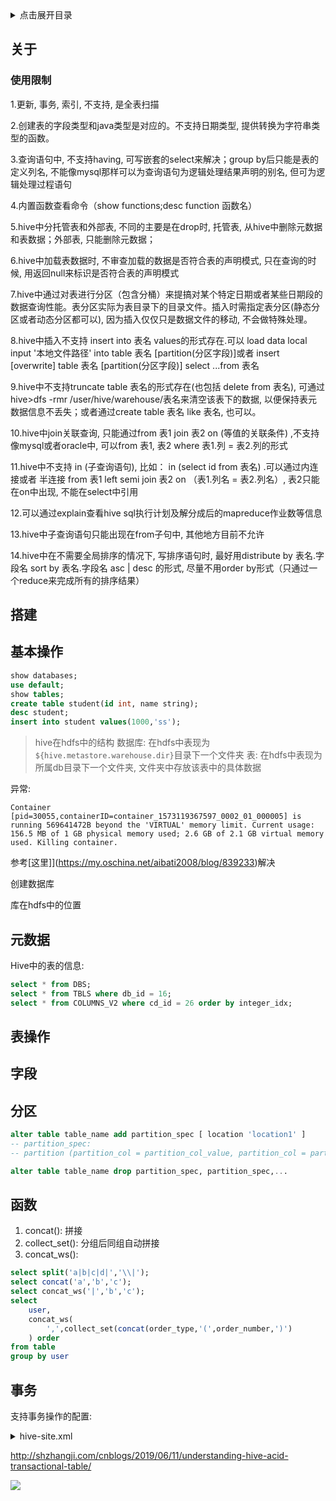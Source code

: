 <details>
<summary>点击展开目录</summary>
<!-- TOC -->

- [关于](#关于)
    - [使用限制](#使用限制)
- [搭建](#搭建)
- [基本操作](#基本操作)
- [元数据](#元数据)
- [表操作](#表操作)
- [字段](#字段)
- [分区](#分区)
- [函数](#函数)
- [事务](#事务)

<!-- /TOC -->
</details>

## 关于


### 使用限制

1.更新, 事务, 索引, 不支持, 是全表扫描

2.创建表的字段类型和java类型是对应的。不支持日期类型, 提供转换为字符串类型的函数。

3.查询语句中, 不支持having, 可写嵌套的select来解决；group by后只能是表的定义列名, 不能像mysql那样可以为查询语句为逻辑处理结果声明的别名, 但可为逻辑处理过程语句

4.内置函数查看命令（show functions;desc function 函数名）

5.hive中分托管表和外部表, 不同的主要是在drop时, 托管表, 从hive中删除元数据和表数据；外部表, 只能删除元数据；

6.hive中加载表数据时, 不审查加载的数据是否符合表的声明模式, 只在查询的时候, 用返回null来标识是否符合表的声明模式

7.hive中通过对表进行分区（包含分桶）来提搞对某个特定日期或者某些日期段的数据查询性能。表分区实际为表目录下的目录文件。插入时需指定表分区(静态分区或者动态分区都可以), 因为插入仅仅只是数据文件的移动, 不会做特殊处理。

8.hive中插入不支持 insert into 表名 values的形式存在.可以 load data local input '本地文件路径' into table 表名  [partition(分区字段)]或者 insert  [overwrite] table 表名 [partition(分区字段)] select ...from 表名

9.hive中不支持truncate table 表名的形式存在(也包括 delete from 表名), 可通过 hive>dfs -rmr /user/hive/warehouse/表名来清空该表下的数据, 以便保持表元数据信息不丢失；或者通过create table 表名 like 表名, 也可以。

10.hive中join关联查询, 只能通过from 表1 join 表2  on (等值的关联条件) ,不支持像mysql或者oracle中, 可以from 表1, 表2 where 表1.列 = 表2.列的形式

11.hive中不支持 in (子查询语句), 比如： in (select id from 表名) .可以通过内连接或者 半连接 from 表1 left  semi join 表2 on （表1.列名 = 表2.列名）, 表2只能在on中出现, 不能在select中引用

12.可以通过explain查看hive sql执行计划及解分成后的mapreduce作业数等信息

13.hive中子查询语句只能出现在from子句中, 其他地方目前不允许

14.hive中在不需要全局排序的情况下, 写排序语句时, 最好用distribute by 表名.字段名 sort by 表名.字段名 asc | desc 的形式, 尽量不用order by形式（只通过一个reduce来完成所有的排序结果）



## 搭建

## 基本操作

```sql
show databases;
use default;
show tables;
create table student(id int, name string);
desc student;
insert into student values(1000,'ss');
```

> hive在hdfs中的结构
> 数据库: 在hdfs中表现为`${hive.metastore.warehouse.dir}`目录下一个文件夹
> 表: 在hdfs中表现为所属db目录下一个文件夹, 文件夹中存放该表中的具体数据

异常:

`Container [pid=30055,containerID=container_1573119367597_0002_01_000005] is running 569641472B beyond the 'VIRTUAL' memory limit. Current usage: 156.5 MB of 1 GB physical memory used; 2.6 GB of 2.1 GB virtual memory used. Killing container.`

参考[这里]](https://my.oschina.net/aibati2008/blog/839233)解决


创建数据库

库在hdfs中的位置

## 元数据

Hive中的表的信息:
```sql
select * from DBS;
select * from TBLS where db_id = 16;
select * from COLUMNS_V2 where cd_id = 26 order by integer_idx;
```

## 表操作

## 字段

## 分区

```sql
alter table table_name add partition_spec [ location 'location1' ]
-- partition_spec:
-- partition (partition_col = partition_col_value, partition_col = partiton_col_value, ...)

alter table table_name drop partition_spec, partition_spec,...
```

## 函数

1. concat(): 拼接
2. collect_set(): 分组后同组自动拼接
3. concat_ws():

```sql
select split('a|b|c|d|','\\|');
select concat('a','b','c');
select concat_ws('|','b','c');
select
    user,
    concat_ws(
        ',',collect_set(concat(order_type,'(',order_number,')')
    ) order
from table
group by user
```

## 事务


支持事务操作的配置:
<details>
<summary>hive-site.xml</summary>

```xml
<property>
    <name>hive.support.concurrency</name>
    <value>true</value>
</property>
<property>
    <name>hive.enforce.bucketing</name>
    <value>true</value>
</property>
<property>
    <name>hive.exec.dynamic.partition.mode</name>
    <value>nonstrict</value>
</property>
<property>
    <name>hive.txn.manager</name>
    <value>org.apache.hadoop.hive.ql.lockmgr.DbTxnManager</value>
</property>
<property>
    <name>hive.compactor.initiator.on</name>
    <value>true</value>
</property>
<property>
    <name>hive.compactor.worker.threads </name>
    <value>1</value>
</property>
```
</details>

http://shzhangji.com/cnblogs/2019/06/11/understanding-hive-acid-transactional-table/


[![](https://static.segmentfault.com/v-5b1df2a7/global/img/creativecommons-cc.svg)](https://creativecommons.org/licenses/by-nc-nd/4.0/)
